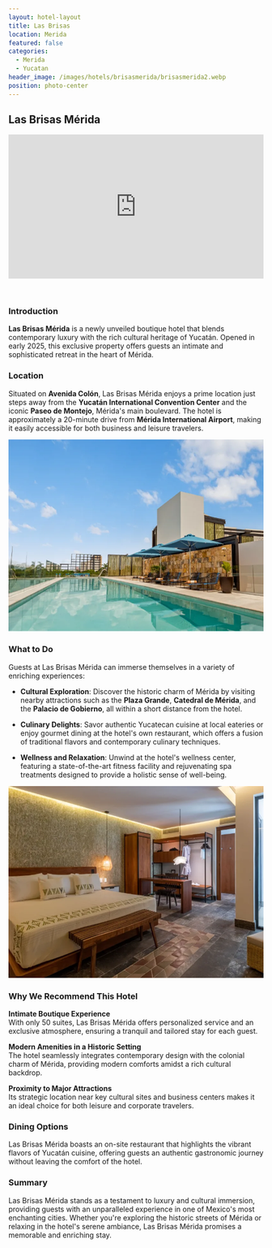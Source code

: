 ```yaml
---
layout: hotel-layout
title: Las Brisas
location: Merida
featured: false
categories:
  - Merida
  - Yucatan
header_image: /images/hotels/brisasmerida/brisasmerida2.webp
position: photo-center
---
```


## Las Brisas Mérida

<style>.embed-container { position: relative; padding-bottom: 56.25%; height: 0; overflow: hidden; max-width: 100%; } .embed-container iframe, .embed-container object, .embed-container embed { position: absolute; top: 0; left: 0; width: 100%; height: 100%; }</style><div class='embed-container'><iframe src='https://www.youtube.com/embed/2-fj5mW_3lE' frameborder='0' allowfullscreen></iframe></div>

&nbsp;

### Introduction
**Las Brisas Mérida** is a newly unveiled boutique hotel that blends contemporary luxury with the rich cultural heritage of Yucatán. Opened in early 2025, this exclusive property offers guests an intimate and sophisticated retreat in the heart of Mérida. 

### Location
Situated on **Avenida Colón**, Las Brisas Mérida enjoys a prime location just steps away from the **Yucatán International Convention Center** and the iconic **Paseo de Montejo**, Mérida's main boulevard. The hotel is approximately a 20-minute drive from **Mérida International Airport**, making it easily accessible for both business and leisure travelers. 

![](/images/hotels/brisasmerida/brisasmerida1.webp)

### What to Do
Guests at Las Brisas Mérida can immerse themselves in a variety of enriching experiences:

- **Cultural Exploration**: Discover the historic charm of Mérida by visiting nearby attractions such as the **Plaza Grande**, **Catedral de Mérida**, and the **Palacio de Gobierno**, all within a short distance from the hotel.

- **Culinary Delights**: Savor authentic Yucatecan cuisine at local eateries or enjoy gourmet dining at the hotel's own restaurant, which offers a fusion of traditional flavors and contemporary culinary techniques.

- **Wellness and Relaxation**: Unwind at the hotel's wellness center, featuring a state-of-the-art fitness facility and rejuvenating spa treatments designed to provide a holistic sense of well-being. 

![](/images/hotels/brisasmerida/brisasmerida3.webp)

### Why We Recommend This Hotel

**Intimate Boutique Experience**  
With only 50 suites, Las Brisas Mérida offers personalized service and an exclusive atmosphere, ensuring a tranquil and tailored stay for each guest. 

**Modern Amenities in a Historic Setting**  
The hotel seamlessly integrates contemporary design with the colonial charm of Mérida, providing modern comforts amidst a rich cultural backdrop.

**Proximity to Major Attractions**  
Its strategic location near key cultural sites and business centers makes it an ideal choice for both leisure and corporate travelers.

### Dining Options
Las Brisas Mérida boasts an on-site restaurant that highlights the vibrant flavors of Yucatán cuisine, offering guests an authentic gastronomic journey without leaving the comfort of the hotel. 

### Summary
Las Brisas Mérida stands as a testament to luxury and cultural immersion, providing guests with an unparalleled experience in one of Mexico's most enchanting cities. Whether you're exploring the historic streets of Mérida or relaxing in the hotel's serene ambiance, Las Brisas Mérida promises a memorable and enriching stay.

